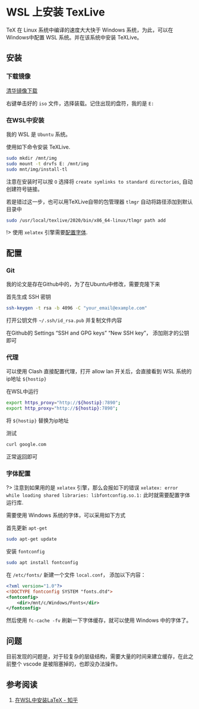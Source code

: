 # WSL 上安装 TexLive

TeX 在 Linux 系统中编译的速度大大快于 Windows 系统，为此，可以在Windows中配置 WSL 系统。并在该系统中安装 TeXLive。

## 安装

### 下载镜像

[清华镜像下载](https://mirrors.tuna.tsinghua.edu.cn/CTAN/systems/texlive/Images/texlive2023-20230313.iso)

右键单击好的 `iso` 文件，选择装载。记住出现的盘符，我的是 `E:`

### 在WSL中安装

我的 WSL 是 `Ubuntu` 系统。

使用如下命令安装 TeXLive.
```bash
sudo mkdir /mnt/img
sudo mount -t drvfs E: /mnt/img
sudo mnt/img/install-tl
```

注意在安装时可以按 `O` 选择将 `create symlinks to standard directories`, 自动创建符号链接。

若是错过这一步，也可以用TeXLive自带的包管理器 `tlmgr` 自动将路径添加到默认目录中
```bash
sudo /usr/local/texlive/2020/bin/x86_64-linux/tlmgr path add
```

!> 使用 `xelatex` 引擎需要[配置字体](#字体配置). 

## 配置

### Git

我的论文是存在Github中的，为了在Ubuntu中修改，需要克隆下来

首先生成 SSH 密钥
```bash
ssh-keygen -t rsa -b 4096 -C "your_email@example.com"
```

打开公钥文件 `~/.ssh/id_rsa.pub` 并复制文件内容

在Github的 Settings “SSH and GPG keys” “New SSH key”， 添加刚才的公钥即可

### 代理

可以使用 Clash 直接配置代理，打开 allow lan 开关后，会直接看到 WSL 系统的ip地址 `${hostip}`

在WSL中运行 
```bash
export https_proxy="http://${hostip}:7890";
export http_proxy="http://${hostip}:7890";
```
将 `${hostip}` 替换为ip地址

测试
```bash
curl google.com
```
正常返回即可

### 字体配置

?> 注意到如果用的是 `xelatex` 引擎，那么会报如下的错误 `xelatex: error while loading shared libraries: libfontconfig.so.1:` 此时就需要配置字体运行库.

需要使用 Windows 系统的字体，可以采用如下方式

首先更新 `apt-get`
```bash
sudo apt-get update
```

安装 `fontconfig`
```bash
sudo apt install fontconfig
```

在 `/etc/fonts/` 新建一个文件 `local.conf`， 添加以下内容：
```xml
<?xml version="1.0"?>
<!DOCTYPE fontconfig SYSTEM "fonts.dtd">
<fontconfig>
    <dir>/mnt/c/Windows/Fonts</dir>
</fontconfig>
```

然后使用 `fc-cache -fv` 刷新一下字体缓存，就可以使用 Windows 中的字体了。

## 问题

目前发现的问题是，对于较复杂的层级结构，需要大量的时间来建立缓存，在此之前整个 vscode 是被阻塞掉的，也即没办法操作。

## 参考阅读

1. [在WSL中安装LaTeX - 知乎](https://zhuanlan.zhihu.com/p/202865739)